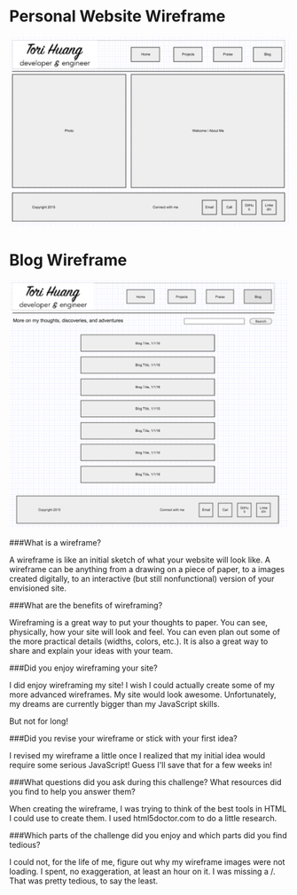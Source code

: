 # Personal Website Wireframe
![Wireframe Index](/week-2/imgs/wireframe-index.png)

# Blog Wireframe
![Wireframe Blog Index](/week-2/imgs/wireframe-blog-index.png)

###What is a wireframe?

A wireframe is like an initial sketch of what your website will look like. A wireframe can be anything from a drawing on a piece of paper, to a images created digitally, to an interactive (but still nonfunctional) version of your envisioned site.

###What are the benefits of wireframing?

Wireframing is a great way to put your thoughts to paper. You can see, physically, how your site will look and feel. You can even plan out some of the more practical details (widths, colors, etc.). It is also a great way to share and explain your ideas with your team.

###Did you enjoy wireframing your site?

I did enjoy wireframing my site! I wish I could actually create some of my more advanced wireframes. My site would look awesome. Unfortunately, my dreams are currently bigger than my JavaScript skills.

But not for long!

###Did you revise your wireframe or stick with your first idea?

I revised my wireframe a little once I realized that my initial idea would require some serious JavaScript! Guess I'll save that for a few weeks in!

###What questions did you ask during this challenge? What resources did you find to help you answer them?

When creating the wireframe, I was trying to think of the best tools in HTML I could use to create them. I used html5doctor.com to do a little research.

###Which parts of the challenge did you enjoy and which parts did you find tedious?

I could not, for the life of me, figure out why my wireframe images were not loading. I spent, no exaggeration, at least an hour on it. I was missing a /. That was pretty tedious, to say the least.